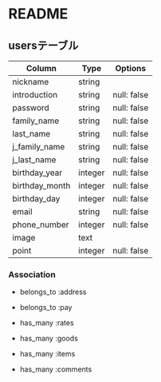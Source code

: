 # README

## usersテーブル

|Column|Type|Options|
|------|----|-------|
|nickname|string|
|introduction|string|null: false|
|password|string|null: false|
|family_name|string|null: false|
|last_name|string|null: false|
|j_family_name|string|null: false|
|j_last_name|string|null: false|
|birthday_year|integer|null: false|
|birthday_month|integer|null: false|
|birthday_day|integer|null: false|
|email|string|null: false|
|phone_number|integer|null: false|
|image|text|
|point|integer|null: false|

### Association
- belongs_to :address
- belongs_to :pay

- has_many :rates
- has_many :goods
- has_many :items
- has_many :comments


